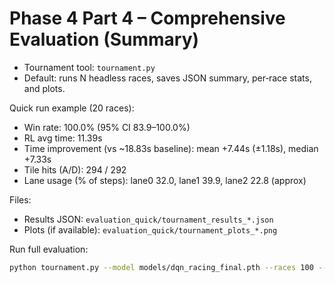 # Phase 4 Part 4 – Comprehensive Evaluation (Summary)

- Tournament tool: `tournament.py`
- Default: runs N headless races, saves JSON summary, per‑race stats, and plots.

Quick run example (20 races):
- Win rate: 100.0% (95% CI 83.9–100.0%)
- RL avg time: 11.39s
- Time improvement (vs ~18.83s baseline): mean +7.44s (±1.18s), median +7.33s
- Tile hits (A/D): 294 / 292
- Lane usage (% of steps): lane0 32.0, lane1 39.9, lane2 22.8 (approx)

Files:
- Results JSON: `evaluation_quick/tournament_results_*.json`
- Plots (if available): `evaluation_quick/tournament_plots_*.png`

Run full evaluation:
```bash
python tournament.py --model models/dqn_racing_final.pth --races 100 --out-dir evaluation
```
